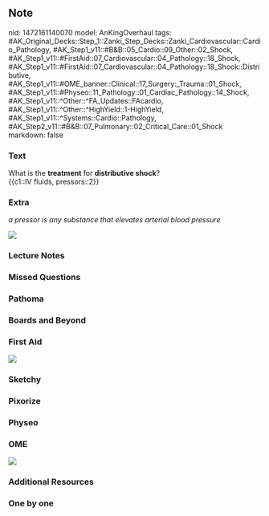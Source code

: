 ## Note
nid: 1472161140070
model: AnKingOverhaul
tags: #AK_Original_Decks::Step_1::Zanki_Step_Decks::Zanki_Cardiovascular::Cardio_Pathology, #AK_Step1_v11::#B&B::05_Cardio::09_Other::02_Shock, #AK_Step1_v11::#FirstAid::07_Cardiovascular::04_Pathology::18_Shock, #AK_Step1_v11::#FirstAid::07_Cardiovascular::04_Pathology::18_Shock::Distributive, #AK_Step1_v11::#OME_banner::Clinical::17_Surgery:_Trauma::01_Shock, #AK_Step1_v11::#Physeo::11_Pathology::01_Cardiac_Pathology::14_Shock, #AK_Step1_v11::^Other::^FA_Updates::FAcardio, #AK_Step1_v11::^Other::^HighYield::1-HighYield, #AK_Step1_v11::^Systems::Cardio::Pathology, #AK_Step2_v11::#B&B::07_Pulmonary::02_Critical_Care::01_Shock
markdown: false

### Text
<div>
  <div>
    What is the <b>treatment</b> for <b>distributive shock</b>?
  </div>
  <div>
    {{c1::IV fluids, pressors::2}}
  </div>
</div>

### Extra
<i>a pressor is any substance that elevates arterial blood
pressure</i>
<div><img src="paste-332709641584891.jpg"></div>

### Lecture Notes


### Missed Questions


### Pathoma


### Boards and Beyond


### First Aid
<img src="tmp1gFrdJ.png">

### Sketchy


### Pixorize


### Physeo


### OME
<div class="ome-widget">
  <a href=
  "https://onlinemeded.org/spa/surgery-trauma/shock/acquire?ref=anki">
  <img src="_OME_AnkiFlashcards_Lesson_6.png"></a>
</div>

### Additional Resources


### One by one

